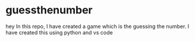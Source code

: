 # guessthenumber
hey In this repo, I have created a game which is the guessing the number. I have created this using python and vs code
